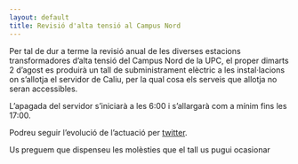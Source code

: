 ```yaml
---
layout: default
title: Revisió d'alta tensió al Campus Nord
---
```


Per tal de dur a terme la revisió anual de les diverses estacions transformadores d’alta tensió
del Campus Nord de la UPC, el proper dimarts 2 d’agost es produirà un tall de subministrament
elèctric a les instal·lacions on s’allotja el servidor de Caliu, per la qual cosa els serveis
que allotja no seran accessibles.

L’apagada del servidor s’iniciarà a les 6:00 i s’allargarà com a mínim fins les 17:00.

Podreu seguir l’evolució de l’actuació per [twitter](https://twitter.com/caliu_cat).

Us preguem que dispenseu les molèsties que el tall us pugui ocasionar
